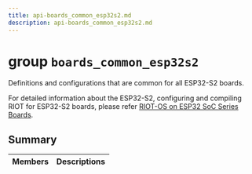 ```yaml
---
title: api-boards_common_esp32s2.md
description: api-boards_common_esp32s2.md
---
```

# group `boards_common_esp32s2` 

Definitions and configurations that are common for all ESP32-S2 boards.

For detailed information about the ESP32-S2, configuring and compiling RIOT for ESP32-S2 boards, please refer [RIOT-OS on ESP32 SoC Series Boards](#group__cpu__esp32_1esp32_riot).

## Summary

 Members                        | Descriptions                                
--------------------------------|---------------------------------------------

